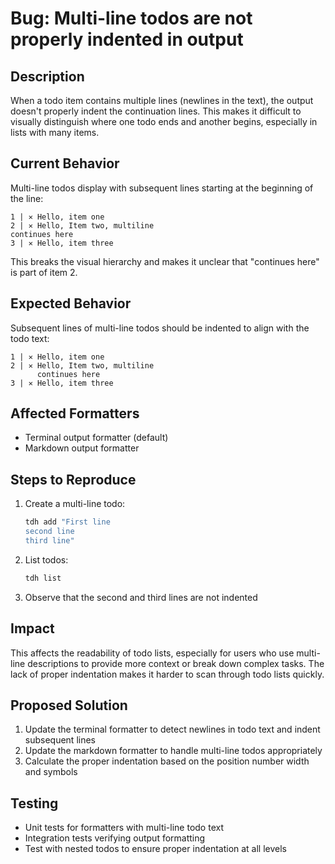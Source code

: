 # Bug: Multi-line todos are not properly indented in output

## Description

When a todo item contains multiple lines (newlines in the text), the output doesn't properly indent the continuation lines. This makes it difficult to visually distinguish where one todo ends and another begins, especially in lists with many items.

## Current Behavior

Multi-line todos display with subsequent lines starting at the beginning of the line:

```
1 | ✕ Hello, item one
2 | ✕ Hello, Item two, multiline
continues here
3 | ✕ Hello, item three
```

This breaks the visual hierarchy and makes it unclear that "continues here" is part of item 2.

## Expected Behavior

Subsequent lines of multi-line todos should be indented to align with the todo text:

```
1 | ✕ Hello, item one
2 | ✕ Hello, Item two, multiline
      continues here
3 | ✕ Hello, item three
```

## Affected Formatters

- Terminal output formatter (default)
- Markdown output formatter

## Steps to Reproduce

1. Create a multi-line todo:
   ```bash
   tdh add "First line
   second line
   third line"
   ```

2. List todos:
   ```bash
   tdh list
   ```

3. Observe that the second and third lines are not indented

## Impact

This affects the readability of todo lists, especially for users who use multi-line descriptions to provide more context or break down complex tasks. The lack of proper indentation makes it harder to scan through todo lists quickly.

## Proposed Solution

1. Update the terminal formatter to detect newlines in todo text and indent subsequent lines
2. Update the markdown formatter to handle multi-line todos appropriately
3. Calculate the proper indentation based on the position number width and symbols

## Testing

- Unit tests for formatters with multi-line todo text
- Integration tests verifying output formatting
- Test with nested todos to ensure proper indentation at all levels